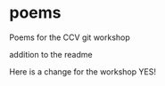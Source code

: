# poems
Poems for the CCV git workshop

addition to the readme

Here is a change for the workshop YES!
